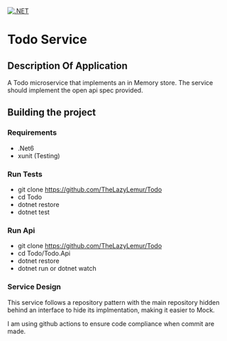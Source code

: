 [![.NET](https://github.com/TheLazyLemur/Todo/actions/workflows/dotnet.yml/badge.svg)](https://github.com/TheLazyLemur/Todo/actions/workflows/dotnet.yml)

# Todo Service

## Description Of Application

A Todo microservice that implements an in Memory store. The service should implement the open api spec provided.

## Building the project

### Requirements

- .Net6
- xunit (Testing)

### Run Tests

- git clone https://github.com/TheLazyLemur/Todo
- cd Todo
- dotnet restore
- dotnet test


### Run Api

- git clone https://github.com/TheLazyLemur/Todo
- cd Todo/Todo.Api
- dotnet restore
- dotnet run or dotnet watch

### Service Design

This service follows a repository pattern with the main repository hidden behind an interface to hide its implmentation,
making it easier to Mock. 

I am using github actions to ensure code compliance when commit are made.
